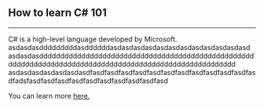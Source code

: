 ## How to learn C# 101
---

C# is a high-level language developed by Microsoft. asdasdasdddddddddasddddddasdasdasdasdasdasdasdasdasdasdasdasd
asdasdasddddddddddddddddddddddddddddddddddddddddddddddddddddddddddddddddddddddddddddddddddddddddddddddddddddddddd
asdasdasdasdasdasdasdfasdfasdfasdfasdfasdfasdfasdfasdfasdfasdfasdfasdfadsfasdfasdfasdfasdfasdfasdfasdfasdfasdfasd

You can learn more [here.](https://www.example.com)
